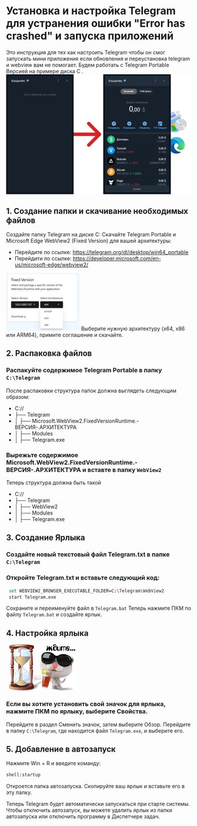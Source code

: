  # Установка и настройка Telegram для устранения ошибки "Error has crashed" и запуска приложений
  Это инструкция для тех как настроить Telegram чтобы он смог запускать мини приложения если обновления и переустановка telegram и webview вам не помогает. Будем работать c Telegram Portable Версией на примере диска C .
  ![Tgf](https://github.com/teafear/Telegram-Portable-WebView/blob/main/assets/Group%201.png)
## 1. Создание папки и скачивание необходимых файлов
  Создайте папку Telegram на диске C:
  Скачайте Telegram Portable и Microsoft Edge WebView2 (Fixed Version) для вашей архитектуры:
 - Перейдите по ссылке: https://telegram.org/dl/desktop/win64_portable
 - Перейдити по ссылке: https://developer.microsoft.com/en-us/microsoft-edge/webview2/
  <img src="https://github.com/teafear/Telegram-Portable-WebView/blob/main/assets/Group%202.png" width="200" />
    Выберите нужную архитектуру (x64, x86 или ARM64), примите соглашение и скачайте.

## 2. Распаковка файлов
### Распакуйте содержимое Telegram Portable в папку ```C:\Telegram```
После распаковки структура папок должна выглядеть следующим образом:
- C://
- ├── Telegram
- │   ├── Microsoft.WebView2.FixedVersionRuntime.-ВЕРСИЯ-.АРХИТЕКТУРА
- │   ├── Modules
- │   ├── Telegram.exe
### Вырежьте содержимое Microsoft.WebView2.FixedVersionRuntime.-ВЕРСИЯ-.АРХИТЕКТУРА и вставте в папку ```WebView2```
Теперь структура должна быть такой
- C://
- ├── Telegram
- │   ├── WebView2
- │   ├── Modules
- │   ├── Telegram.exe

## 3. Создание Ярлыка
### Создайте новый текстовый файл Telegram.txt в папке ```C:\Telegram```
### Откройте Telegram.txt и вставьте следующий код:
```bash
 set WEBVIEW2_BROWSER_EXECUTABLE_FOLDER=C:\Telegram\WebView2
 start Telegram.exe
```

Сохраните и переименуйте файл в ```Telegram.bat```
Теперь нажмите ПКМ по файлу ```Telegram.bat``` и создайте ярлык.

## 4. Настройка ярлыка
![Setup](https://github.com/teafear/Telegram-Portable-WebView/blob/main/assets/Group%203.png)
   
### Если вы хотите установить свой значок для ярлыка, нажмите ПКМ по ярлыку, выберите Свойства.
Перейдите в раздел Сменить значок, затем выберите Обзор.
Перейдите в папку ```C:\Telegram```, где находится файл ```Telegram.exe```, и выберите его.
## 5. Добавление в автозапуск

Нажмите Win + R и введите команду:
```bash
shell:startup
```
Откроется папка автозапуска. Скопируйте ваш ярлык и вставьте его в эту папку.

Теперь Telegram будет автоматически запускаться при старте системы. Чтобы отключить автозапуск, вы можете удалить ярлык из папки автозапуска или отключить программу в Диспетчере задач.
